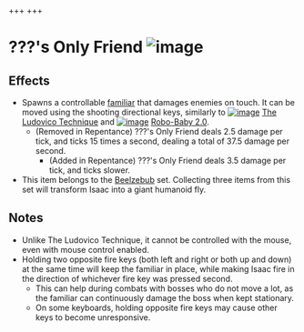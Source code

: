 +++
+++

 # ???'s Only Friend ![image](/image/%3F%3F%3F%27s_Only_Friend.png) 

Effects
---------


* Spawns a controllable [familiar](/wiki/Familiar "Familiar") that damages enemies on touch. It can be moved using the shooting directional keys, similarly to [![image](/image/The_Ludovico_Technique.png)](/wiki/The_Ludovico_Technique "The Ludovico Technique") [The Ludovico Technique](/wiki/The_Ludovico_Technique "The Ludovico Technique") and [![image](/image/Robo-Baby_2.0.png)](/wiki/Robo-Baby_2.0 "Robo-Baby 2.0") [Robo-Baby 2.0](/wiki/Robo-Baby_2.0 "Robo-Baby 2.0").
	+ (Removed in Repentance) ???'s Only Friend deals 2.5 damage per tick, and ticks 15 times a second, dealing a total of 37.5 damage per second.
		- (Added in Repentance) ???'s Only Friend deals 3.5 damage per tick, and ticks slower.
* This item belongs to the [Beelzebub](/wiki/Beelzebub "Beelzebub") set. Collecting three items from this set will transform Isaac into a giant humanoid fly.


Notes
-------


* Unlike The Ludovico Technique, it cannot be controlled with the mouse, even with mouse control enabled.
* Holding two opposite fire keys (both left and right or both up and down) at the same time will keep the familiar in place, while making Isaac fire in the direction of whichever fire key was pressed second.
	+ This can help during combats with bosses who do not move a lot, as the familiar can continuously damage the boss when kept stationary.
	+ On some keyboards, holding opposite fire keys may cause other keys to become unresponsive.


